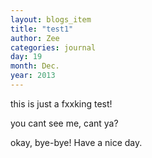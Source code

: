 ```yaml
---
layout: blogs_item
title: "test1"
author: Zee
categories: journal
day: 19
month: Dec.
year: 2013
---
```



this is  just a fxxking test!

<!--more--> 

you cant see me, cant ya?

okay, bye-bye! Have a nice day.
